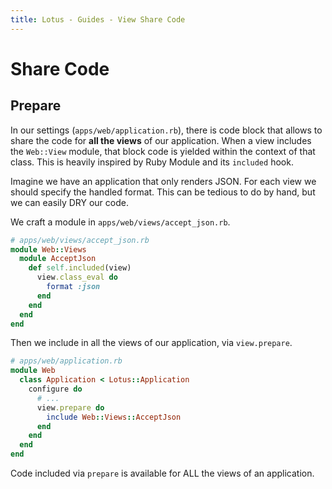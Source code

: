 ```yaml
---
title: Lotus - Guides - View Share Code
---
```


# Share Code

## Prepare

In our settings (`apps/web/application.rb`), there is code block that allows to share the code for **all the views** of our application.
When a view includes the `Web::View` module, that block code is yielded within the context of that class.
This is heavily inspired by Ruby Module and its `included` hook.

Imagine we have an application that only renders JSON.
For each view we should specify the handled format. This can be tedious to do by hand, but we can easily DRY our code.

We craft a module in `apps/web/views/accept_json.rb`.

```ruby
# apps/web/views/accept_json.rb
module Web::Views
  module AcceptJson
    def self.included(view)
      view.class_eval do
        format :json
      end
    end
  end
end
```

Then we include in all the views of our application, via `view.prepare`.

```ruby
# apps/web/application.rb
module Web
  class Application < Lotus::Application
    configure do
      # ...
      view.prepare do
        include Web::Views::AcceptJson
      end
    end
  end
end
```

<p class="warning">
Code included via <code>prepare</code> is available for ALL the views of an application.
</p>

